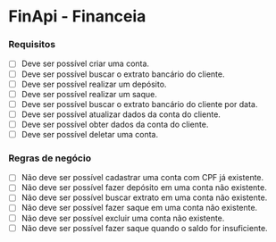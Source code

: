 # FinApi - Financeia

### Requisitos

- [ ] Deve ser possível criar uma conta.
- [ ] Deve ser possível buscar o extrato bancário do cliente.
- [ ] Deve ser possível realizar um depósito.
- [ ] Deve ser possível realizar um saque.
- [ ] Deve ser possível buscar o extrato bancário do cliente por data.
- [ ] Deve ser possível atualizar dados da conta do cliente.
- [ ] Deve ser possível obter dados da conta do cliente.
- [ ] Deve ser possível deletar uma conta.

### Regras de negócio

- [ ] Não deve ser possível cadastrar uma conta com CPF já existente.
- [ ] Não deve ser possível fazer depósito em uma conta não existente.
- [ ] Não deve ser possível buscar extrato em uma conta não existente.
- [ ] Não deve ser possível fazer saque em uma conta não existente.
- [ ] Não deve ser possível excluir uma conta não existente.
- [ ] Não deve ser possível fazer saque quando o saldo for insuficiente.
